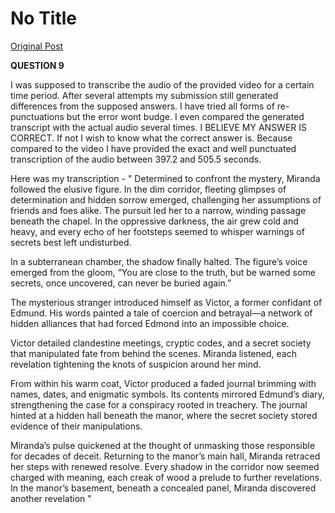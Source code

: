 # No Title

[Original Post](https://discourse.onlinedegree.iitm.ac.in/t/168057/1)

<p><strong>QUESTION 9</strong></p>
<p>I was supposed to transcribe the audio of the provided video for a certain time period. After several attempts my submission still generated differences from the supposed answers. I have tried all forms of re-punctuations but the error wont budge. I even compared the generated transcript with the actual audio several times. I BELIEVE MY ANSWER IS CORRECT. If not I wish to know what the correct answer is. Because compared to the video I have provided the exact and well punctuated transcription of the audio between 397.2 and 505.5 seconds.</p>
<p>Here was my transcription - " Determined to confront the mystery, Miranda followed the elusive figure. In the dim corridor, fleeting glimpses of determination and hidden sorrow emerged, challenging her assumptions of friends and foes alike. The pursuit led her to a narrow, winding passage beneath the chapel. In the oppressive darkness, the air grew cold and heavy, and every echo of her footsteps seemed to whisper warnings of secrets best left undisturbed.</p>
<p>In a subterranean chamber, the shadow finally halted. The figure’s voice emerged from the gloom, “You are close to the truth, but be warned some secrets, once uncovered, can never be buried again.”</p>
<p>The mysterious stranger introduced himself as Victor, a former confidant of Edmund. His words painted a tale of coercion and betrayal—a network of hidden alliances that had forced Edmond into an impossible choice.</p>
<p>Victor detailed clandestine meetings, cryptic codes, and a secret society that manipulated fate from behind the scenes. Miranda listened, each revelation tightening the knots of suspicion around her mind.</p>
<p>From within his warm coat, Victor produced a faded journal brimming with names, dates, and enigmatic symbols. Its contents mirrored Edmund’s diary, strengthening the case for a conspiracy rooted in treachery. The journal hinted at a hidden hall beneath the manor, where the secret society stored evidence of their manipulations.</p>
<p>Miranda’s pulse quickened at the thought of unmasking those responsible for decades of deceit. Returning to the manor’s main hall, Miranda retraced her steps with renewed resolve. Every shadow in the corridor now seemed charged with meaning, each creak of wood a prelude to further revelations. In the manor’s basement, beneath a concealed panel, Miranda discovered another revelation "</p>